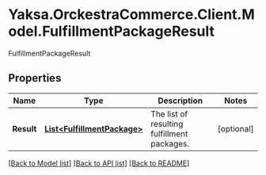 # Yaksa.OrckestraCommerce.Client.Model.FulfillmentPackageResult
FulfillmentPackageResult

## Properties

Name | Type | Description | Notes
------------ | ------------- | ------------- | -------------
**Result** | [**List&lt;FulfillmentPackage&gt;**](FulfillmentPackage.md) | The list of resulting fulfillment packages. | [optional] 

[[Back to Model list]](../README.md#documentation-for-models) [[Back to API list]](../README.md#documentation-for-api-endpoints) [[Back to README]](../README.md)

